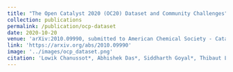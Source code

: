 ```yaml
---
title: "The Open Catalyst 2020 (OC20) Dataset and Community Challenges"
collection: publications
permalink: /publication/ocp-dataset
date: 2020-10-20
venue: 'arXiv:2010.09990, submitted to American Chemical Society - Catalysis'
link: 'https://arxiv.org/abs/2010.09990'
image: '../images/ocp_dataset.png'
citation: 'Lowik Chanussot*, Abhishek Das*, Siddharth Goyal*, Thibaut Lavril*, <b>Muhammed Shuaibi*</b>, Morgane Riviere, Kevin Tran, Javier Heras-Domingo, Caleb Ho, Weihua Hu, Aini Palizhati, Anuroop Sriram, Brandon Wood, Junwoong Yoon, Devi Parikh, C. Lawrence Zitnick, Zachary Ulissi: “The Open Catalyst 2020 (OC20) Dataset and Community Challenges”, 2020 ACS Catalysis 0, 11'
---
```

